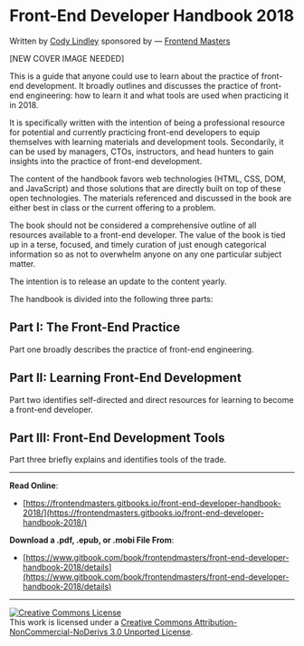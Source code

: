 # Front-End Developer Handbook 2018

Written by [Cody Lindley](http://codylindley.com/) sponsored by — [Frontend Masters](https://frontendmasters.com/)

[NEW COVER IMAGE NEEDED]

This is a guide that anyone could use to learn about the practice of front-end development. It broadly outlines and discusses the practice of front-end engineering: how to learn it and what tools are used when practicing it in 2018.

It is specifically written with the intention of being a professional resource for potential and currently practicing front-end developers to equip themselves with learning materials and development tools. Secondarily, it can be used by managers, CTOs, instructors, and head hunters to gain insights into the practice of front-end development.

The content of the handbook favors web technologies (HTML, CSS, DOM, and JavaScript) and those solutions that are directly built on top of these open technologies. The materials referenced and discussed in the book are either best in class or the current offering to a problem. 

The book should not be considered a comprehensive outline of all resources available to a front-end developer. The value of the book is tied up in a terse, focused, and timely curation of just enough categorical information so as not to overwhelm anyone on any one particular subject matter.

The intention is to release an update to the content yearly.

The handbook is divided into the following three parts:

Part I: The Front-End Practice
---
Part one broadly describes the practice of front-end engineering.

Part II: Learning Front-End Development
---
Part two identifies self-directed and direct resources for learning to become a front-end developer.

Part III: Front-End Development Tools
---
Part three briefly explains and identifies tools of the trade.

***

**Read Online**:

* [https://frontendmasters.gitbooks.io/front-end-developer-handbook-2018/](https://frontendmasters.gitbooks.io/front-end-developer-handbook-2018/)

**Download a .pdf, .epub, or .mobi File From**:

* [https://www.gitbook.com/book/frontendmasters/front-end-developer-handbook-2018/details](https://www.gitbook.com/book/frontendmasters/front-end-developer-handbook-2018/details)

***

<a rel="license" href="http://creativecommons.org/licenses/by-nc-nd/3.0/"><img alt="Creative Commons License" style="border-width:0" src="https://i.creativecommons.org/l/by-nc-nd/3.0/88x31.png" /></a><br />This work is licensed under a <a rel="license" href="http://creativecommons.org/licenses/by-nc-nd/3.0/">Creative Commons Attribution-NonCommercial-NoDerivs 3.0 Unported License</a>.






